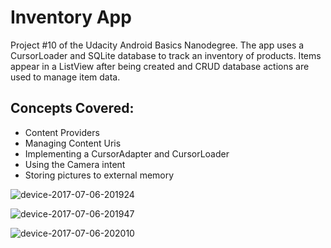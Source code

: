 # Inventory App
Project #10 of the Udacity Android Basics Nanodegree. The app uses a CursorLoader and SQLite database to track an inventory of products. Items appear in a ListView after being created and CRUD database actions are used to manage item data. 

## Concepts Covered:
* Content Providers 
* Managing Content Uris
* Implementing a CursorAdapter and CursorLoader
* Using the Camera intent
* Storing pictures to external memory 



![device-2017-07-06-201924](https://user-images.githubusercontent.com/5839686/27942043-f9b739fa-6288-11e7-96ba-363efda7c3d1.png)



![device-2017-07-06-201947](https://user-images.githubusercontent.com/5839686/27942044-f9b7bbd2-6288-11e7-83c1-107b42d6dec8.png)



![device-2017-07-06-202010](https://user-images.githubusercontent.com/5839686/27942042-f9b56a12-6288-11e7-8042-4ac854bf7315.png)
